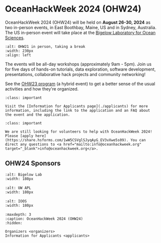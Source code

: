 # OceanHackWeek 2024 (OHW24)

OceanHackWeek 2024 (OHW24) will be held on **August 26-30, 2024** as two in-person events, in East Boothbay, Maine, US and in Sydney, Australia. The US in-person event will take place at the [Bigelow Laboratory for Ocean Sciences](https://www.bigelow.org).

```{image} ../assets/images/ohw_hacking/ohw21-Bigelow-outing.jpg
:alt: OHW21 in person, taking a break
:width: 230px
:align: left
```

The events will be all-day workshops (approximately 9am - 5pm). Join us for five days of hands-on tutorials, data exploration, software development, presentations, collaborative hack projects and community networking!

See the [OHW23 program](https://oceanhackweek.org/ohw23/) (a hybrid event) to get a better sense of the usual activities and how they're organized.

```{admonition} Applications for OHW24 are now open!
:class: important

Visit the [Information for Applicants page](./applicants) for more information, including the link to the application and an FAQ about the event and the application.
```

```{admonition} Apply to help with OceanHackWeek 2024!
:class: important

We are still looking for volunteers to help with OceanHackWeek 2024! Please [apply here](https://share.hsforms.com/1wW5CSVglSJyqAyG_EV3vXwe5s09). You can direct any questions to <a href="mailto:info@oceanhackweek.org" target="_blank">info@oceanhackweek.org</a>.
```


## OHW24 Sponsors

<div class="row">
  <div class="col-4" style="margin-bottom: 1rem">

```{image} ../assets/images/BigelowLabs.png
:alt: Bigelow Lab
:width: 180px
```

  </div>
  <div class="col-4" style="margin-bottom: 1rem">

```{image} ../assets/images/apl_logo_blue.jpg
:alt: UW APL
:width: 180px
```

  </div>
</div>


<div>
  <div class="col-4" style="margin-bottom: 1rem">

```{image} ../assets/images/ioos_logo.jpg
:alt: IOOS
:width: 180px
```

  </div>

</div>



```{toctree}
:maxdepth: 3
:caption: OceanHackWeek 2024 (OHW24)
:hidden:

Organizers <organizers>
Information for Applicants <applicants>
```
